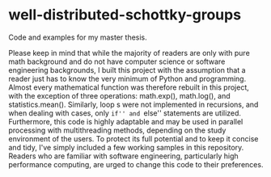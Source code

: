 # well-distributed-schottky-groups
Code and examples for my master thesis.

Please keep in mind that while the majority of readers are only with pure math background and do not have computer science or software engineering backgrounds, I built this project with the assumption that a reader just has to know the very minimum of Python and programming. Almost every mathematical function was therefore rebuilt in this project, with the exception of three operations: math.exp(), math.log(), and statistics.mean(). Similarly, loop    s were not implemented in recursions, and when dealing with cases, only ``if'' and ``else'' statements are utilized. Furthermore, this code is highly adaptable and may be used in parallel processing with multithreading methods, depending on the study environment of the users. To protect its full potential and to keep it concise and tidy, I've simply included a few working samples in this repository. Readers who are familiar with software engineering, particularly high performance computing, are urged to change this code to their preferences.
